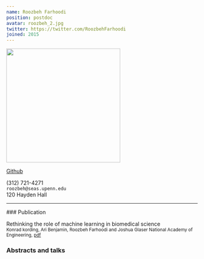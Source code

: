 ```yaml
---
name: Roozbeh Farhoodi
position: postdoc
avatar: roozbeh_2.jpg
twitter: https://twitter.com/RoozbehFarhoodi
joined: 2015
---
```


<img width="300" src="{{site.baseurl}}/images/people/{{page.avatar}}" data-action="zoom">

<a href="https://github.com/RoozbehFarhoodi"><i class="fa fa-github"></i> Github</a><br>

<i class="fa fa-mobile"></i> (312) 721-4271<br>
<i class="fa fa-envelope-o"></i> `roozbeh@seas.upenn.edu`<br>
<i class="fa fa-building"></i> 120 Hayden Hall




<hr>
### Publication

Rethinking the role of machine learning in biomedical science  <br>
<sup>Konrad kording, Ari Benjamin, Roozbeh Farhoodi and Joshua Glaser </sup> 
<sup>National Academy of Engineering, [pdf](https://www.naefrontiers.org/File.aspx?id=185177)</sup>


### Abstracts and talks




